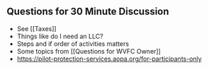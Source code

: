 ## Questions for 30 Minute Discussion
- See [[Taxes]]
- Things like do I need an LLC?
- Steps and if order of activities matters
- Some topics from [[Questions for WVFC Owner]]
-  https://pilot-protection-services.aopa.org/for-participants-only